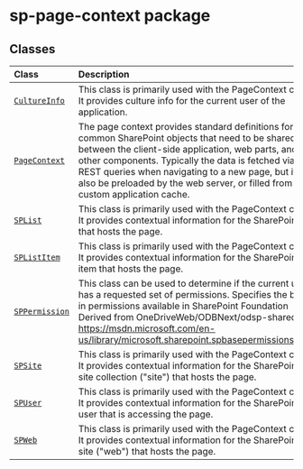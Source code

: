 # sp-page-context package



## Classes

| Class	   |  Description |
|:-------------|:---------------|
| [`CultureInfo`](./sp-page-context/class/cultureinfo.md)     | This class is primarily used with the PageContext class. It provides culture info for the current user of the application. |
| [`PageContext`](./sp-page-context/class/pagecontext.md)     | The page context provides standard definitions for common SharePoint objects that need to be shared between the client-side application, web parts, and other components. Typically the data is fetched via REST queries when navigating to a new page, but it can also be preloaded by the web server, or filled from a custom application cache. |
| [`SPList`](./sp-page-context/class/splist.md)     | This class is primarily used with the PageContext class. It provides contextual information for the SharePoint list that hosts the page. |
| [`SPListItem`](./sp-page-context/class/splistitem.md)     | This class is primarily used with the PageContext class. It provides contextual information for the SharePoint list item that hosts the page. |
| [`SPPermission`](./sp-page-context/class/sppermission.md)     | This class can be used to determine if the current user has a requested set of permissions. Specifies the built-in permissions available in SharePoint Foundation Derived from OneDriveWeb/ODBNext/odsp-shared https://msdn.microsoft.com/en-us/library/microsoft.sharepoint.spbasepermissions.aspx |
| [`SPSite`](./sp-page-context/class/spsite.md)     | This class is primarily used with the PageContext class. It provides contextual information for the SharePoint site collection ("site") that hosts the page. |
| [`SPUser`](./sp-page-context/class/spuser.md)     | This class is primarily used with the PageContext class. It provides contextual information for the SharePoint user that is accessing the page. |
| [`SPWeb`](./sp-page-context/class/spweb.md)     | This class is primarily used with the PageContext class. It provides contextual information for the SharePoint site ("web") that hosts the page. |







